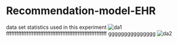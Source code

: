 # Recommendation-model-EHR
data set statistics used in this experiment
![da1](https://github.com/user-attachments/assets/152912f7-7240-4b9b-988d-b46f08002e03)
fffffffffffffffffffffffffffffffffffffffffffffffffffffffffff ggggggggggggggg
![da2](https://github.com/user-attachments/assets/63bc934e-6be9-4cd7-8dd7-ffe3714bf3ff)
